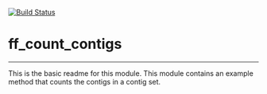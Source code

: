 [![Build Status](https://travis-ci.org/fangfang/ff_count_contigs.svg?branch=master)](https://travis-ci.org/fangfang/ff_count_contigs)

# ff_count_contigs
---

This is the basic readme for this module. This module contains an example method that counts the contigs in a contig set.